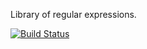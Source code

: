 Library of regular expressions.

[![Build Status](https://secure.travis-ci.org/Gustavus/Regex.png)](http://travis-ci.org/Gustavus/Regex)
